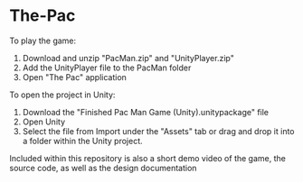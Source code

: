 # The-Pac
To play the game:
1) Download and unzip "PacMan.zip" and "UnityPlayer.zip"
2) Add the UnityPlayer file to the PacMan folder
3) Open "The Pac" application

To open the project in Unity:
1) Download the "Finished Pac Man Game (Unity).unitypackage" file
2) Open Unity
3) Select the file from Import under the "Assets" tab or drag and drop it into a folder within the Unity project.

Included within this repository is also a short demo video of the game, the source code, as well as the design documentation

